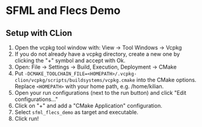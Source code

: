 # SFML and Flecs Demo

## Setup with CLion
1. Open the vcpkg tool window with: View -> Tool Windows -> Vcpkg
2. If you do not already have a vcpkg directory, create a new one by clicking the "+" symbol and accept with Ok.
3. Open: File -> Settings -> Build, Execution, Deployment -> CMake
4. Put `-DCMAKE_TOOLCHAIN_FILE=<HOMEPATH>/.vcpkg-clion/vcpkg/scripts/buildsystems/vcpkg.cmake` into the CMake options. 
Replace `<HOMEPATH>` with your home path, e.g. /home/kilian.
5. Open your run configurations (next to the run button) and click "Edit configurations..."
6. Click on "+" and add a "CMake Application" configuration.
7. Select `sfml_flecs_demo` as target and executable.
8. Click run!